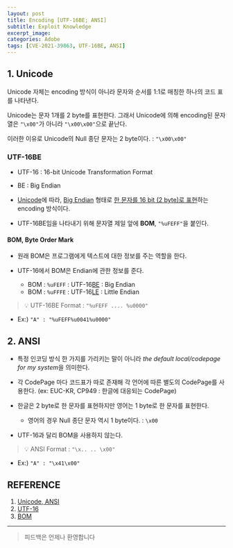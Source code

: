 ```yaml
---
layout: post
title: Encoding [UTF-16BE; ANSI]
subtitle: Exploit Knowledge
excerpt_image: 
categories: Adobe
tags: [CVE-2021-39863, UTF-16BE, ANSI]
---
```


## 1. Unicode

Unicode 자체는 encoding 방식이 아니라 문자와 순서를 1:1로 매칭한 하나의 코드 표를 나타낸다.

Unicode는 문자 1개를 2 byte를 표현한다. 그래서 Unicode에 의해 encoding된 문자열은 `"\x00"`가 아니라 `"\x00\x00"`으로 끝난다.

이러한 이유로 Unicode의 Null 종단 문자는 2 byte이다. : `"\x00\x00"`

### UTF-16BE

- UTF-16 : 16-bit Unicode Transformation Format
- BE : Big Endian

- <U>Unicode</U>에 따라, <U>Big Endian</U> 형태로
<U>한 문자를 16 bit (2 byte)로 표현</U>하는 encoding 방식이다.

- UTF-16BE임을 나타내기 위해 문자열 제일 앞에 **BOM**, `"%uFEFF"`을 붙인다.

#### BOM, Byte Order Mark

  - 원래 BOM은 프로그램에게 텍스트에 대한 정보를 주는 역할을 한다.
  - UTF-16에서 BOM은 Endian에 관한 정보를 준다.
    
    - BOM : `%uFEFF` : UTF-16<U>BE</U> : Big Endian
    - BOM : `%uFFFE` : UTF-16<U>LE</U> : Little Endian
    
>💡 UTF-16BE Format : `"%uFEFF .... %u0000"`
  
- Ex:) `"A" : "%uFEFF%u0041%u0000"`

## 2. ANSI

- 특정 인코딩 방식 한 가지를 가리키는 말이 아니라 *the default local/codepage for my system*을 의미한다.

- 각 CodePage 마다 코드표가 따로 존재해 각 언어에 따른 별도의 CodePage를 사용한다.
(ex: EUC-KR, CP949 : 한글에 대응되는 CodePage)

- 한글은 2 byte로 한 문자를 표현하지만 영어는 1 byte로 한 문자를 표현한다.

  - 영어의 경우 Null 종단 문자 역시 1 byte이다. : `\x00`

- UTF-16과 달리 BOM을 사용하지 않는다.
    
>💡 ANSI Format : `"\x.. .. \x00"`
  
- Ex:) `"A" : "\x41\x00"`

## REFERENCE

1. [Unicode, ANSI](https://umbum.dev/328/)
2. [UTF-16](https://ko.wikipedia.org/wiki/UTF-16)
3. [BOM](https://ko.wikipedia.org/wiki/%EB%B0%94%EC%9D%B4%ED%8A%B8_%EC%88%9C%EC%84%9C_%ED%91%9C%EC%8B%9D)

---
> 피드백은 언제나 환영합니다
